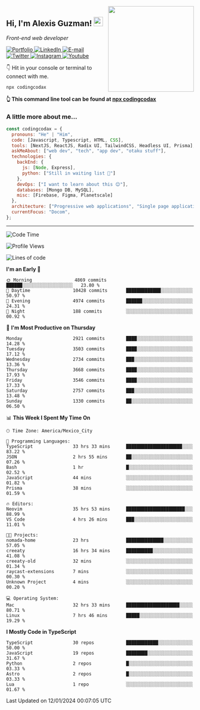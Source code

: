 <img align='right' src="https://media.giphy.com/media/M9gbBd9nbDrOTu1Mqx/giphy.gif" width="230">
<h2>Hi, I'm Alexis Guzman! <img src="https://media.giphy.com/media/hvRJCLFzcasrR4ia7z/giphy.gif" width="25px"></h2>
<p><em>Front-end web developer</em></p>

<p>
  <a href='https://www.codingcodax.dev' target='_blank'>
    <img alt='Portfolio' src='https://img.shields.io/badge/Portfolio-black?logo=vercel&style=flat-square'>
  </a>
  <a href='https://linkedin.com/in/codingcodax' target='_blank'>
    <img alt='LinkedIn' src='https://img.shields.io/badge/LinkedIn-black?logo=LinkedIn&style=flat-square'>
  </a>
  <a href='mailto:codingcodax@gmail.com' target='_blank'>
    <img alt='E-mail' src='https://img.shields.io/badge/Email-black?logo=Gmail&style=flat-square'>
  </a>
  <a href='https://twitter.com/codingcodax' target='_blank'>
    <img alt='Twitter' src='https://img.shields.io/badge/Twitter-black?logo=Twitter&style=flat-square'>
  </a>
  <a href='https://www.instagram.com/codingcodax' target='_blank'>
    <img alt='Instagram' src='https://img.shields.io/badge/Instagram-black?logo=Instagram&style=flat-square'>
  </a>
  <a href='https://www.youtube.com/@codingcodax' target='_blank'>
    <img alt='Youtube' src='https://img.shields.io/badge/YouTube-black?logo=Youtube&style=flat-square'>
  </a>
</p>

👇 Hit in your console or terminal to connect with me.

```bash
npx codingcodax
```
**👆 This command line tool can be found at [npx codingcodax](https://github.com/codingcodax/npx-codingcodax)**

<h3>A little more about me...</h3>

```javascript
const codingcodax = {
  pronouns: "He" | "Him",
  code: [Javascript, Typescript, HTML, CSS],
  tools: [NextJS, ReactJS, Radix UI, TailwindCSS, Headless UI, Prisma],
  askMeAbout: ["web dev", "tech", "app dev", "otaku stuff"],
  technologies: {
    backEnd: {
      js: [Node, Express],
      python: ["Still in waiting list 🥲"]
    },
    devOps: ["I want to learn about this 😊"],
    databases: [Mongo DB, MySQL],
    misc: [Firebase, Figma, Planetscale]
  },
  architecture: ["Progressive web applications", "Single page applications"],
  currentFocus: "Docom",
};
```

---

<!--START_SECTION:waka-->
![Code Time](http://img.shields.io/badge/Code%20Time-2%2C114%20hrs%2058%20mins-blue)

![Profile Views](http://img.shields.io/badge/Profile%20Views-1-blue)

![Lines of code](https://img.shields.io/badge/From%20Hello%20World%20I%27ve%20Written-9.3%20million%20lines%20of%20code-blue)

**I'm an Early 🐤** 

```text
🌞 Morning                4869 commits        ██████░░░░░░░░░░░░░░░░░░░   23.80 % 
🌆 Daytime                10428 commits       █████████████░░░░░░░░░░░░   50.97 % 
🌃 Evening                4974 commits        ██████░░░░░░░░░░░░░░░░░░░   24.31 % 
🌙 Night                  188 commits         ░░░░░░░░░░░░░░░░░░░░░░░░░   00.92 % 
```
📅 **I'm Most Productive on Thursday** 

```text
Monday                   2921 commits        ████░░░░░░░░░░░░░░░░░░░░░   14.28 % 
Tuesday                  3503 commits        ████░░░░░░░░░░░░░░░░░░░░░   17.12 % 
Wednesday                2734 commits        ███░░░░░░░░░░░░░░░░░░░░░░   13.36 % 
Thursday                 3668 commits        ████░░░░░░░░░░░░░░░░░░░░░   17.93 % 
Friday                   3546 commits        ████░░░░░░░░░░░░░░░░░░░░░   17.33 % 
Saturday                 2757 commits        ███░░░░░░░░░░░░░░░░░░░░░░   13.48 % 
Sunday                   1330 commits        ██░░░░░░░░░░░░░░░░░░░░░░░   06.50 % 
```


📊 **This Week I Spent My Time On** 

```text
🕑︎ Time Zone: America/Mexico_City

💬 Programming Languages: 
TypeScript               33 hrs 33 mins      █████████████████████░░░░   83.22 % 
JSON                     2 hrs 55 mins       ██░░░░░░░░░░░░░░░░░░░░░░░   07.26 % 
Bash                     1 hr                █░░░░░░░░░░░░░░░░░░░░░░░░   02.52 % 
JavaScript               44 mins             ░░░░░░░░░░░░░░░░░░░░░░░░░   01.82 % 
Prisma                   38 mins             ░░░░░░░░░░░░░░░░░░░░░░░░░   01.59 % 

🔥 Editors: 
Neovim                   35 hrs 53 mins      ██████████████████████░░░   88.99 % 
VS Code                  4 hrs 26 mins       ███░░░░░░░░░░░░░░░░░░░░░░   11.01 % 

🐱‍💻 Projects: 
nomada-home              23 hrs              ██████████████░░░░░░░░░░░   57.05 % 
creeaty                  16 hrs 34 mins      ██████████░░░░░░░░░░░░░░░   41.08 % 
creeaty-old              32 mins             ░░░░░░░░░░░░░░░░░░░░░░░░░   01.34 % 
raycast-extensions       7 mins              ░░░░░░░░░░░░░░░░░░░░░░░░░   00.30 % 
Unknown Project          4 mins              ░░░░░░░░░░░░░░░░░░░░░░░░░   00.20 % 

💻 Operating System: 
Mac                      32 hrs 33 mins      ████████████████████░░░░░   80.71 % 
Linux                    7 hrs 46 mins       █████░░░░░░░░░░░░░░░░░░░░   19.29 % 
```

**I Mostly Code in TypeScript** 

```text
TypeScript               30 repos            ████████████░░░░░░░░░░░░░   50.00 % 
JavaScript               19 repos            ████████░░░░░░░░░░░░░░░░░   31.67 % 
Python                   2 repos             █░░░░░░░░░░░░░░░░░░░░░░░░   03.33 % 
Astro                    2 repos             █░░░░░░░░░░░░░░░░░░░░░░░░   03.33 % 
Lua                      1 repo              ░░░░░░░░░░░░░░░░░░░░░░░░░   01.67 % 
```




 Last Updated on 12/01/2024 00:07:05 UTC
<!--END_SECTION:waka-->

